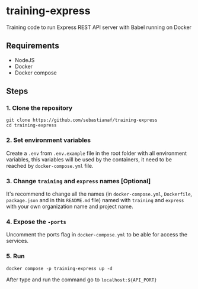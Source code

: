 # training-express
Training code to run Express REST API server with Babel running on Docker

## Requirements
 - NodeJS
 - Docker
 - Docker compose

## Steps
### 1. Clone the repository
```shell
git clone https://github.com/sebastianaf/training-express
cd training-express
```
### 2. Set environment variables
Create a `.env` from `.env.example` file in the root folder with all environment variables, this variables will be used by the containers, it need to be reached by `docker-compose.yml` file.

### 3. Change `training` and `express` names [Optional]
It's recommend to change all the names (in `docker-compose.yml`, `Dockerfile`, `package.json` and in this `README.md` file) named with `training` and `express` with your own organization name and project name.

### 4. Expose the `-ports`
Uncomment the ports flag in `docker-compose.yml` to be able for access the services.

### 5. Run
```shell
docker compose -p training-express up -d
```
After type and run the command go to `localhost:${API_PORT}`